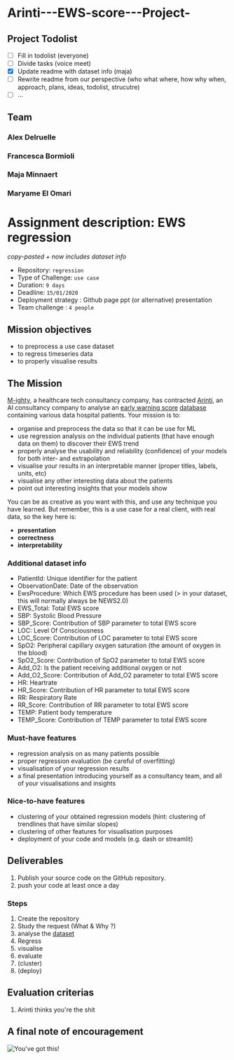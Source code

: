 # Arinti---EWS-score---Project-

## Project Todolist

- [ ] Fill in todolist (everyone)
- [ ] Divide tasks (voice meet)
- [x] Update readme with dataset info (maja)
- [ ] Rewrite readme from our perspective (who what where, how why when, approach, plans, ideas, todolist, strucutre)
- [ ] ...

## Team 

### Alex Delruelle
### Francesca Bormioli
### Maja Minnaert
### Maryame El Omari


# Assignment description: EWS regression

*copy-pasted + now includes dataset info*

- Repository: `regression`
- Type of Challenge: `use case`
- Duration: `9 days`
- Deadline: `15/01/2020`
- Deployment strategy :
	 Github page
	 ppt (or alternative) presentation
- Team challenge : `4 people`

## Mission objectives 

- to preprocess a use case dataset
- to regress timeseries data
- to properly visualise results 


## The Mission

[M-ighty](http://www.m-ighty.com/), a healthcare tech consultancy company, has contracted [Arinti](https://arinti.ai/), an AI consultancy company to analyse an [early warning score](https://en.wikipedia.org/wiki/Early_warning_score) [database](./20200124_ews_observations) containing various data hospital patients.
Your mission is to:
- organise and preprocess the data so that it can be use for ML
- use regression analysis on the individual patients (that have enough data on them) to discover their EWS trend
- properly analyse the usability and reliability (confidence) of your models for both inter- and extrapolation
- visualise your results in an interpretable manner (proper titles, labels, units, etc)
- visualise any other interesting data about the patients 
- point out interesting insights that your models show

You can be as creative as you want with this, and use any technique you have learned. But remember, this is a use case for a real client, with real data, so the key here is:
- **presentation**
- **correctness**
- **interpretability**

### Additional dataset info

- PatientId: Unique identifier for the patient
- ObservationDate: Date of the observation
- EwsProcedure: Which EWS procedure has been used (> in your dataset, this will normally always be NEWS2.0)
- EWS_Total: Total EWS score
- SBP: Systolic Blood Pressure
- SBP_Score: Contribution of SBP parameter to total EWS score
- LOC: Level Of Consciousness
- LOC_Score: Contribution of LOC parameter to total EWS score
- SpO2: Peripheral capillary oxygen saturation (the amount of oxygen in the blood)
- SpO2_Score: Contribution of SpO2 parameter to total EWS score
- Add_O2: Is the patient receiving additional oxygen or not
- Add_O2_Score: Contribution of Add_O2 parameter to total EWS score
- HR: Heartrate
- HR_Score: Contribution of HR parameter to total EWS score
- RR: Respiratory Rate
- RR_Score: Contribution of RR parameter to total EWS score
- TEMP: Patient body temperature
- TEMP_Score: Contribution of TEMP parameter to total EWS score

### Must-have features

- regression analysis on as many patients possible
- proper regression evaluation (be careful of overfitting)
- visualisation of your regression results
- a final presentation introducing yourself as a consultancy team, and all of your visualisations and insights

### Nice-to-have features

- clustering of your obtained regression models (hint: clustering of trendlines that have similar slopes)
- clustering of other features for visualisation purposes
- deployment of your code and models (e.g. dash or streamlit)


## Deliverables

1. Publish your source code on the GitHub repository.
2. push your code at least once a day

### Steps
1. Create the repository
2. Study the request (What & Why ?)
3. analyse the [dataset](./20200124_ews_observations)
4. Regress
5. visualise
5. evaluate
6. (cluster)
7. (deploy)


## Evaluation criterias
1. Arinti thinks you're the shit

## A final note of encouragement

![You've got this!](https://media.giphy.com/media/VbzpvRC1LWGRQAvues/giphy.gif)